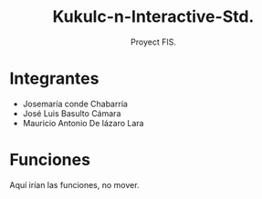 <h1 align="center">
Kukulc-n-Interactive-Std.
</h1>
<div align="center">
Proyect FIS.

</div>

<a name="top"></a>

# Integrantes

- Josemaría conde Chabarría
- José Luis Basulto Cámara
- Mauricio Antonio De lázaro Lara
# Funciones

Aquí irían las funciones, no mover.

</div>
